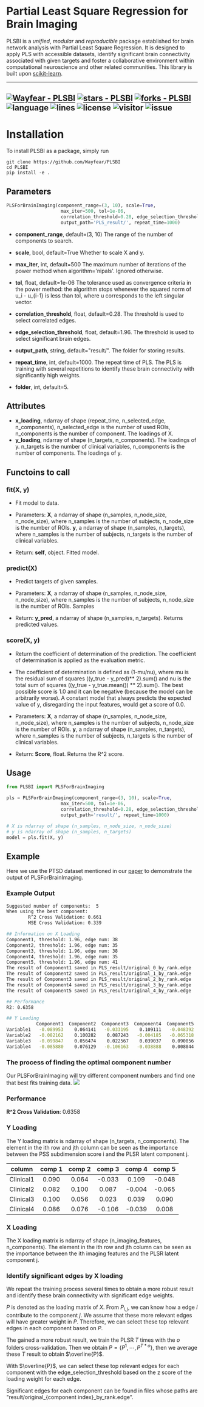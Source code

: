 # Partial Least Square Regression for Brain Imaging

PLSBI is a *unified*, *modular* and *reproducible* package established for brain network analysis with Partial Least Square Regression. It is designed to apply PLS with accessible datasets, identify significant brain connectivity associated with given targets and foster a collaborative environment within computational neuroscience and other related communities. This library is built upon [scikit-learn](https://scikit-learn.org/stable/).


---
[![Wayfear - PLSBI](https://img.shields.io/static/v1?label=Wayfear&message=PLSBI&color=blue&logo=github)](https://github.com/Wayfear/PLSBI "Go to GitHub repo")
[![stars - PLSBI](https://img.shields.io/github/stars/Wayfear/PLSBI?style=social)](https://github.com/Wayfear/PLSBI)
[![forks - PLSBI](https://img.shields.io/github/forks/Wayfear/PLSBI?style=social)](https://github.com/Wayfear/PLSBI)
![language](https://img.shields.io/github/languages/top/Wayfear/PLSBI?color=lightgrey)
![lines](https://img.shields.io/tokei/lines/github/Wayfear/PLSBI?color=red)
![license](https://img.shields.io/github/license/Wayfear/PLSBI)
![visitor](https://visitor-badge.glitch.me/badge?page_id=PLSBI)
![issue](https://img.shields.io/github/issues/Wayfear/PLSBI)
---

# Installation

To install PLSBI as a package, simply run
```shell
git clone https://github.com/Wayfear/PLSBI
cd PLSBI
pip install -e .
```


<!-- ## Dataset -->

<!-- ### Brain Imaging

The path of the imaging file is provided by the parameter "--imaging". The brain imaging file should be an RData file containing two variables, "FC" and "subjid". "FC" is a group of functional connectivities stored as a 3D matrix. The last dimension of the 3D matrix is the sample size. For example, in our dataset, the size of "FC" is (279, 279, 98). "subjid" is a list containing all subject's id in "FC". The sample size of the 3D matrix should be equal to the length of "subjid" and each id in the list corresponds with a functional connectivity in order.

### Clinical Labels

The path of the label file that should contain a column named "subjid" is provided by the parameter "--clinical_file". These columns used as the prediction labels are provided by the parameter "--columns". For example, "--columns ptsdss1_categorical ptsdss2_categorical ptsdss3_categorical" can be used for our dataset.

The label file should be a CSV file, splited by ",". After parsing the label file. These columns specified by the parameter "--columns" in the label file will be used to fit the PLS model. -->


## Parameters

```python
PLSForBrainImaging(component_range=(3, 10), scale=True, 
                    max_iter=500, tol=1e-06, 
                    correlation_threshold=0.28, edge_selection_threshold=1.96, 
                    output_path='PLS_result/', repeat_time=1000)
```

- **component_range**, default=(3, 10)
The range of the number of components to search.

- **scale**, bool, default=True
Whether to scale X and y.

- **max_iter**, int, default=500
The maximum number of iterations of the power method when algorithm='nipals'. Ignored otherwise.

- **tol**, float, default=1e-06
The tolerance used as convergence criteria in the power method: the algorithm stops whenever the squared norm of u_i - u_{i-1} is less than tol, where u corresponds to the left singular vector.

- **correlation_threshold**, float, default=0.28. The threshold is used to select correlated edges.

- **edge_selection_threshold**, float, default=1.96. The threshold is used to select significant brain edges.

- **output_path**, string, default="result/". The folder for storing results.

- **repeat_time**, int, default=1000. The repeat time of PLS. The PLS is training with several repetitions to identify these brain connectivity with significantly high weights.

- **folder**, int, default=5. 


## Attributes

- **x_loading**, ndarray of shape (repeat_time, n_selected_edge, n_components), n_selected_edge is the number of used ROIs, n_components is the number of component. The loadings of X.
- **y_loading**, ndarray of shape (n_targets, n_components). The loadings of y. n_targets is the number of clinical variables, n_components is the number of components. The loadings of y.

## Functoins to call

### **fit(X, y)**

- Fit model to data.

- Parameters:
**X**, a ndarray of shape (n_samples, n_node_size, n_node_size), where n_samples is the number of subjects, n_node_size is the number of ROIs.
**y**, a ndarray of shape (n_samples, n_targets), where n_samples is the number of subjects, n_targets is the number of clinical variables.

- Return: **self**, object. Fitted model.

### predict(X)

- Predict targets of given samples.

- Parameters: 
**X**, a ndarray of shape (n_samples, n_node_size, n_node_size), where n_samples is the number of subjects, n_node_size is the number of ROIs. Samples

- Return: **y_pred**, a ndarray of shape (n_samples, n_targets). Returns predicted values.

### score(X, y)


<!-- itemline -->
- Return the coefficient of determination of the prediction. The coefficient of determination is applied as the evaluation metric. 

- The coefficient of determination  is defined as (1-mu/nu), where mu is the residual sum of squares ((y_true - y_pred)** 2).sum() and nu is the total sum of squares ((y_true - y_true.mean()) ** 2).sum(). The best possible score is 1.0 and it can be negative (because the model can be arbitrarily worse). A constant model that always predicts the expected value of y, disregarding the input features, would get a score of 0.0.



- Parameters: 
**X**, a ndarray of shape (n_samples, n_node_size, n_node_size), where n_samples is the number of subjects, n_node_size is the number of ROIs.
**y**, a ndarray of shape (n_samples, n_targets), where n_samples is the number of subjects, n_targets is the number of clinical variables.

- Return: **Score**, float. Returns the R^2 score.

## Usage

```python
from PLSBI import PLSForBrainImaging

pls = PLSForBrainImaging(component_range=(3, 10), scale=True, 
                    max_iter=500, tol=1e-06, 
                    correlation_threshold=0.28, edge_selection_threshold=1.96, 
                    output_path='result/', repeat_time=1000)

# X is ndarray of shape (n_samples, n_node_size, n_node_size)
# y is ndarray of shape (n_samples, n_targets)
model = pls.fit(X, y)

```


<!-- ```
usage: main.py [-h] [--output OUTPUT] [--imaging IMAGING]
               [--clinical_file CLINICAL_FILE] [--column COLUMN]
               [--correlation_threshold CORRELATION_THRESHOLD]

optional arguments:
  -h, --help            show this help message and exit
  --output OUTPUT       The folder for storing results
  --imaging IMAGING     The file contains imaging data, the format is RData
  --clinical_file CLINICAL_FILE
                        The file contains clinical variables, the format is
                        csv
  --columns COLUMNS     These columns used as the prediction labels
  --correlation_threshold CORRELATION_THRESHOLD
                        The threshold used to select correlated edges
``` -->


## Example
Here we use the PTSD dataset mentioned in our [paper]() to demonstrate the output of PLSForBrainImaging.



### Example Output

```bash
Suggested number of components:  5
When using the best component:
        R^2 Cross Validation: 0.661
        MSE Cross Validation: 0.339

## Information on X Loading
Component1, threshold: 1.96, edge num: 38
Component2, threshold: 1.96, edge num: 35
Component3, threshold: 1.96, edge num: 38
Component4, threshold: 1.96, edge num: 35
Component5, threshold: 1.96, edge num: 41
The result of Component1 saved in PLS_result/original_0_by_rank.edge
The result of Component2 saved in PLS_result/original_1_by_rank.edge
The result of Component3 saved in PLS_result/original_2_by_rank.edge
The result of Component4 saved in PLS_result/original_3_by_rank.edge
The result of Component5 saved in PLS_result/original_4_by_rank.edge

## Performance 
R2: 0.6358

## Y Loading
           Component1  Component2  Component3  Component4  Component5
Variable1   -0.089953    0.064141   -0.033195    0.109111   -0.048392
Variable2   -0.082162    0.100282    0.087243   -0.004185   -0.065318
Variable3   -0.099847    0.056474    0.022567    0.039037    0.090056
Variable4   -0.085880    0.076129   -0.106163   -0.038888    0.008044
```

### The process of finding the optimal component number
Our PLSForBrainImaging will try different component numbers and find one that best fits training data.
![](PLS_result/suggest_com_num.png)

### Performance

**R^2 Cross Validation**: 0.6358

### Y Loading

The Y loading matrix is ndarray of shape (n_targets, n_components). The element in the ith row and jth column can be seen as the importance between the PSS subdimension score i and the PLSR latent component j.

|  column   | comp 1 | comp 2 | comp 3 | comp 4 | comp 5 |
|:---------:|:------:|:------:|:------:|:------:|:------:|
| Clinical1 | 0.090  | 0.064  | -0.033 | 0.109  | -0.048 |
| Clinical2 | 0.082  | 0.100  | 0.087  | -0.004 | -0.065 |
| Clinical3 | 0.100  | 0.056  | 0.023  | 0.039  | 0.090  |
| Clinical4 | 0.086  | 0.076  | -0.106 | -0.039 | 0.008  |


### X Loading

The X loading matrix is ndarray of shape (n_imaging_features, n_components). The element in the ith row and jth column can be seen as the importance between the ith imaging features and the PLSR latent component j.


### Identify significant edges by X loading

We repeat the training process several times to obtain a more robust result and identify these brain connectivity with significant edge weights. 

$P$ is denoted as the loading matrix of $X$. From $P_{i,j}$, we can know how a edge $i$ contribute to the component $j$. We assume that these more relevant edges will have greater weight in $P$. Therefore, we can select these top relevant edges in each component based on $P$.

The gained a more robust result, we train the PLSR $T$ times with the $o$ folders cross-validation. Then we obtain $P = \{P^1, \cdots, P^{T* o} \}$, then we average these $T$ result to obtain $\overline{P}$.

With $\overline{P}$, we can select these top relevant edges for each component with the edge_selection_threshold based on the z score of the loading weight for each edge.

Significant edges for each component can be found in files whose paths are "result/original_{component index}_by_rank.edge". 

<!-- We visualize these top (edge_selection_threshold = 1.96) brain connectivity in different components.

![](result/original-concat-0.png)
![](result/original-concat-1.png)
![](result/original-concat-2.png)
![](result/original-concat-3.png)
![](result/original-concat-4.png) -->